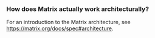 ### How does Matrix actually work architecturally?

For an introduction to the Matrix architecture, see <https://matrix.org/docs/spec#architecture>.